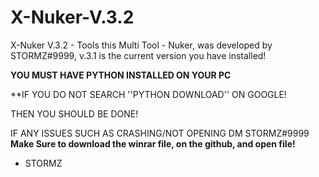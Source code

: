 # X-Nuker-V.3.2
X-Nuker V.3.2 - Tools 
this Multi Tool - Nuker, was developed by STORMZ#9999, v.3.1 is the current version you have installed!

**YOU MUST HAVE PYTHON INSTALLED ON YOUR PC**

**IF YOU DO NOT SEARCH ''PYTHON DOWNLOAD'' ON GOOGLE!

THEN YOU SHOULD BE DONE!

IF ANY ISSUES SUCH AS CRASHING/NOT OPENING DM STORMZ#9999
**Make Sure to download the winrar file, on the github, and open file!**

- STORMZ
